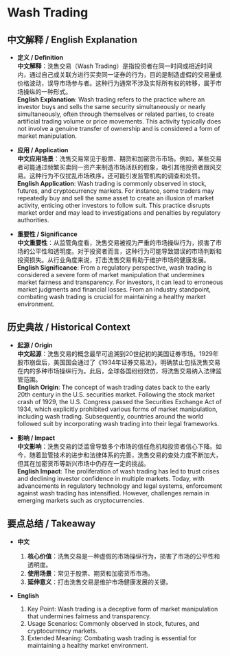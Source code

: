 # Wash Trading

## 中文解释 / English Explanation

* **定义 / Definition**  
  **中文解释**：洗售交易（Wash Trading）是指投资者在同一时间或相近时间内，通过自己或关联方进行买卖同一证券的行为，目的是制造虚假的交易量或价格波动，误导市场参与者。这种行为通常不涉及实际所有权的转移，属于市场操纵的一种形式。  
  **English Explanation**: Wash trading refers to the practice where an investor buys and sells the same security simultaneously or nearly simultaneously, often through themselves or related parties, to create artificial trading volume or price movements. This activity typically does not involve a genuine transfer of ownership and is considered a form of market manipulation.

* **应用 / Application**  
  **中文应用场景**：洗售交易常见于股票、期货和加密货币市场。例如，某些交易者可能通过频繁买卖同一资产来制造市场活跃的假象，吸引其他投资者跟风交易。这种行为不仅扰乱市场秩序，还可能引发监管机构的调查和处罚。  
  **English Application**: Wash trading is commonly observed in stock, futures, and cryptocurrency markets. For instance, some traders may repeatedly buy and sell the same asset to create an illusion of market activity, enticing other investors to follow suit. This practice disrupts market order and may lead to investigations and penalties by regulatory authorities.

* **重要性 / Significance**  
  **中文重要性**：从监管角度看，洗售交易被视为严重的市场操纵行为，损害了市场的公平性和透明度。对于投资者而言，这种行为可能导致错误的市场判断和投资损失。从行业角度来说，打击洗售交易有助于维护市场的健康发展。  
  **English Significance**: From a regulatory perspective, wash trading is considered a severe form of market manipulation that undermines market fairness and transparency. For investors, it can lead to erroneous market judgments and financial losses. From an industry standpoint, combating wash trading is crucial for maintaining a healthy market environment.

## 历史典故 / Historical Context

* **起源 / Origin**  
  **中文起源**：洗售交易的概念最早可追溯到20世纪初的美国证券市场。1929年股市崩盘后，美国国会通过了《1934年证券交易法》，明确禁止包括洗售交易在内的多种市场操纵行为。此后，全球各国纷纷效仿，将洗售交易纳入法律监管范围。  
  **English Origin**: The concept of wash trading dates back to the early 20th century in the U.S. securities market. Following the stock market crash of 1929, the U.S. Congress passed the Securities Exchange Act of 1934, which explicitly prohibited various forms of market manipulation, including wash trading. Subsequently, countries around the world followed suit by incorporating wash trading into their legal frameworks.

* **影响 / Impact**  
  **中文影响**：洗售交易的泛滥曾导致多个市场的信任危机和投资者信心下降。如今，随着监管技术的进步和法律体系的完善，洗售交易的查处力度不断加大，但其在加密货币等新兴市场中仍存在一定的挑战。  
  **English Impact**: The proliferation of wash trading has led to trust crises and declining investor confidence in multiple markets. Today, with advancements in regulatory technology and legal systems, enforcement against wash trading has intensified. However, challenges remain in emerging markets such as cryptocurrencies.

## 要点总结 / Takeaway

* **中文**  
  1. **核心价值**：洗售交易是一种虚假的市场操纵行为，损害了市场的公平性和透明度。
  2. **使用场景**：常见于股票、期货和加密货币市场。
  3. **延伸意义**：打击洗售交易是维护市场健康发展的关键。

* **English**
  1. Key Point: Wash trading is a deceptive form of market manipulation that undermines fairness and transparency.
  2. Usage Scenarios: Commonly observed in stock, futures, and cryptocurrency markets.
  3. Extended Meaning: Combating wash trading is essential for maintaining a healthy market environment.